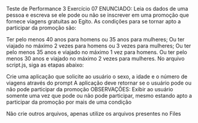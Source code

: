 Teste de Performance 3
Exercício 07
ENUNCIADO:
Leia os dados de uma pessoa e escreva se ele pode ou não se inscrever em uma promoção que fornece viagens gratuitas ao Egito. As condições para se tornar apto a participar da promoção são:

Ter pelo menos 40 anos para homens ou 35 anos para mulheres;
Ou ter viajado no máximo 2 vezes para homens ou 3 vezes para mulheres;
Ou ter pelo menos 35 anos e viajado no máximo 1 vez para homens.
Ou ter pelo menos 30 anos e viajado no máximo 2 vezes para mulheres.
No arquivo script.js, siga as etapas abaixo:

Crie uma aplicação que solicite ao usuário o sexo, a idade e o número de viagens através do prompt
A aplicação deve retornar se o usuário pode ou não pode participar da promoção
OBSERVAÇÕES:
Exibir ao usuário somente uma vez que pode ou não pode participar, mesmo estando apto a participar da promoção por mais de uma condição

Não crie outros arquivos, apenas utilize os arquivos presentes no Files
